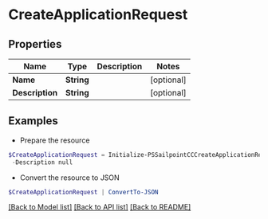 # CreateApplicationRequest
## Properties

Name | Type | Description | Notes
------------ | ------------- | ------------- | -------------
**Name** | **String** |  | [optional] 
**Description** | **String** |  | [optional] 

## Examples

- Prepare the resource
```powershell
$CreateApplicationRequest = Initialize-PSSailpointCCCreateApplicationRequest  -Name My App `
 -Description null
```

- Convert the resource to JSON
```powershell
$CreateApplicationRequest | ConvertTo-JSON
```

[[Back to Model list]](../README.md#documentation-for-models) [[Back to API list]](../README.md#documentation-for-api-endpoints) [[Back to README]](../README.md)

